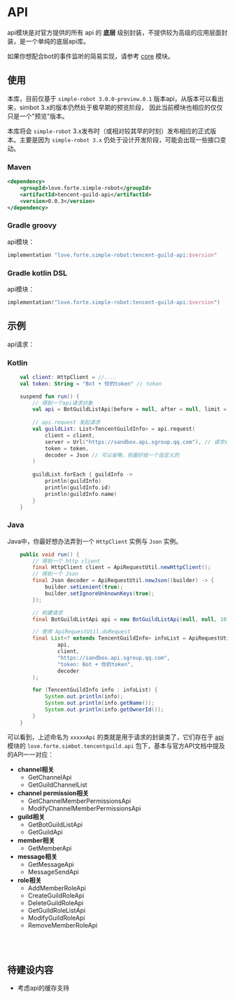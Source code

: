 # API

api模块是对官方提供的所有 api 的 **底层** 级别封装，不提供较为高级的应用层面封装，是一个单纯的底层api库。

如果你想配合bot的事件监听的简易实现，请参考 [core](../core) 模块。

## 使用

本库，目前仅基于 `simple-robot 3.0.0-preview.0.1` 版本api，从版本可以看出来，simbot 3.x的版本仍然处于极早期的预览阶段，
因此当前模块也相应的仅仅只是一个"预览"版本。

本库将会 `simple-robot` 3.x发布时（或相对较其早的时刻）发布相应的正式版本。主要是因为 `simple-robot 3.x` 仍处于设计开发阶段，可能会出现一些接口变动。

### Maven


```xml
<dependency>
    <groupId>love.forte.simple-robot</groupId>
    <artifactId>tencent-guild-api</artifactId>
    <version>0.0.3</version>
</dependency>
```

### Gradle groovy
api模块：
```groovy
implementation "love.forte.simple-robot:tencent-guild-api:$version"
```

### Gradle kotlin DSL
api模块：
```kotlin
implementation("love.forte.simple-robot:tencent-guild-api:$version")
```

## 示例
api请求：

### Kotlin
```kotlin
    val client: HttpClient = //....
    val token: String = "Bot + 你的token" // token    

    suspend fun run() {
        // 得到一个api请求对象
        val api = BotGuildListApi(before = null, after = null, limit = 10)
    
        // api.request 发起请求
        val guildList: List<TencentGuildInfo> = api.request(
            client = client,
            server = Url("https://sandbox.api.sgroup.qq.com"), // 请求server地址. 你可以通过 TencentGuildApi.URL 得到一个官方地址的默认值。
            token = token,
            decoder = Json // 可以省略，但最好给一个自定义的
        )
    
        guildList.forEach { guildInfo ->
            println(guildInfo)
            println(guildInfo.id)
            println(guildInfo.name)
        }
    }
```

### Java
Java中，你最好想办法弄到一个 `HttpClient` 实例与 `Json` 实例。

```java
    public void run() {
        // 得到一个 http client
        final HttpClient client = ApiRequestUtil.newHttpClient();
        // 得到一个 Json
        final Json decoder = ApiRequestUtil.newJson((builder) -> {
            builder.setLenient(true);
            builder.setIgnoreUnknownKeys(true);
        });

        // 构建请求
        final BotGuildListApi api = new BotGuildListApi(null, null, 10);

        // 使用 ApiRequestUtil.doRequest
        final List<? extends TencentGuildInfo> infoList = ApiRequestUtil.doRequest(
                api,
                client,
                "https://sandbox.api.sgroup.qq.com",
                "token: Bot + 你的token",
                decoder
        );

        for (TencentGuildInfo info : infoList) {
            System.out.println(info);
            System.out.println(info.getName());
            System.out.println(info.getOwnerId());
        }
    }
```

可以看到，上述命名为 `xxxxxApi` 的类就是用于请求的封装类了，它们存在于 [api](.) 模块的 `love.forte.simbot.tencentguild.api` 包下，基本与官方API文档中提及的API一一对应：

- **channel相关**
    - GetChannelApi
    - GetGuildChannelList
- **channel permission相关**
  - GetChannelMemberPermissionsApi
  - ModifyChannelMemberPermissionsApi
- **guild相关**
    - GetBotGuildListApi
    - GetGuildApi
- **member相关**
    - GetMemberApi
- **message相关**
    - GetMessageApi
    - MessageSendApi
- **role相关**
    - AddMemberRoleApi
    - CreateGuildRoleApi
    - DeleteGuildRoleApi
    - GetGuildRoleListApi
    - ModifyGuildRoleApi
    - RemoveMemberRoleApi




<br>
<br>

## 待建设内容

- 考虑api的缓存支持
